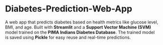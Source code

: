 # Diabetes-Prediction-Web-App
A web app that predicts diabetes based on health metrics like glucose level, BMI, and age. Built with **Streamlit** and a **Support Vector Machine (SVM)** model trained on the **PIMA Indians Diabetes Database**. The trained model is saved using **Pickle** for easy reuse and real-time predictions.
